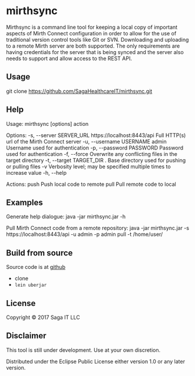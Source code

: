 # mirthsync

Mirthsync is a command line tool for keeping a local copy of important
aspects of Mirth Connect configuration in order to allow for the use
of traditional version control tools like Git or SVN. Downloading and
uploading to a remote Mirth server are both supported. The only
requirements are having credentials for the server that is being
synced and the server also needs to support and allow access to the
REST API.


## Usage 

git clone https://github.com/SagaHealthcareIT/mirthsync.git


## Help

Usage: mirthsync [options] action

Options:
  -s, --server SERVER_URL  https://localhost:8443/api  Full HTTP(s) url of the Mirth Connect server
  -u, --username USERNAME  admin                       Username used for authentication
  -p, --password PASSWORD                              Password used for authentication
  -f, --force                                          Overwrite any conflicting files in the target directory
  -t, --target TARGET_DIR  .                           Base directory used for pushing or pulling files
  -v                                                   Verbosity level; may be specified multiple times to increase value
  -h, --help

Actions:
  push     Push local code to remote
  pull     Pull remote code to local

## Examples

Generate help dialogue:
java -jar mirthsync.jar -h

Pull Mirth Connect code from a remote repository:
java -jar mirthsync.jar  -s https://localhost:8443/api -u admin -p admin pull -t /home/user/


## Build from source

Source code is at [github](https://github.com/SagaHealthcareIT/mirthsync)

  * clone
  * `lein uberjar`


## License

Copyright © 2017 Saga IT LLC

## Disclaimer

This tool is still under development. Use at your own discretion. 

Distributed under the Eclipse Public License either version 1.0 or any later version.
